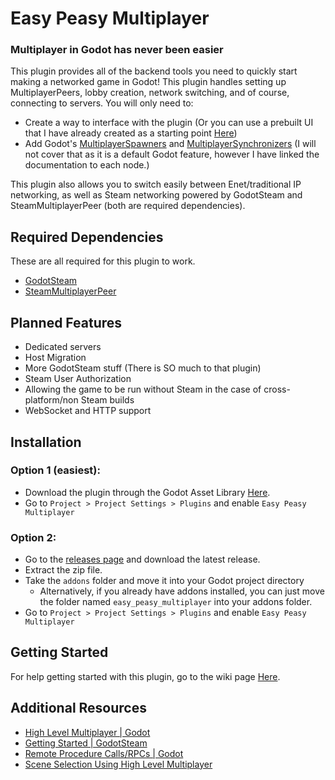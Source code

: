 # Easy Peasy Multiplayer
### Multiplayer in Godot has never been easier
This plugin provides all of the backend tools you need to quickly start making a networked game in Godot! This plugin handles setting up MultiplayerPeers, lobby creation, network switching, and of course, connecting to servers. You will only need to: 
- Create a way to interface with the plugin (Or you can use a prebuilt UI that I have already created as a starting point [Here](https://github.com/Skeats/easy-peasy-multiplayer/tree/main/prefabs/ui/network_ui))
- Add Godot's [MultiplayerSpawners](https://docs.godotengine.org/en/stable/classes/class_multiplayerspawner.html) and [MultiplayerSynchronizers](https://docs.godotengine.org/en/stable/classes/class_multiplayersynchronizer.html#class-multiplayersynchronizer) (I will not cover that as it is a default Godot feature, however I have linked the documentation to each node.)

This plugin also allows you to switch easily between Enet/traditional IP networking, as well as Steam networking powered by GodotSteam and SteamMultiplayerPeer (both are required dependencies).

## Required Dependencies
These are all required for this plugin to work.
- [GodotSteam](https://godotengine.org/asset-library/asset/2445)
- [SteamMultiplayerPeer](https://godotengine.org/asset-library/asset/2258)

## Planned Features
- Dedicated servers
- Host Migration
- More GodotSteam stuff (There is SO much to that plugin)
- Steam User Authorization
- Allowing the game to be run without Steam in the case of cross-platform/non Steam builds
- WebSocket and HTTP support

## Installation
### Option 1 (easiest):
- Download the plugin through the Godot Asset Library [Here]().
- Go to `Project > Project Settings > Plugins` and enable `Easy Peasy Multiplayer`
### Option 2:
- Go to the [releases page](https://github.com/Skeats/easy-peasy-multiplayer/releases) and download the latest release.
- Extract the zip file.
- Take the `addons` folder and move it into your Godot project directory
  - Alternatively, if you already have addons installed, you can just move the folder named `easy_peasy_multiplayer` into your addons folder.
- Go to `Project > Project Settings > Plugins` and enable `Easy Peasy Multiplayer`

## Getting Started
For help getting started with this plugin, go to the wiki page [Here](https://github.com/Skeats/easy-peasy-multiplayer/wiki/Getting-Started).

## Additional Resources
- [High Level Multiplayer | Godot](https://docs.godotengine.org/en/stable/tutorials/networking/high_level_multiplayer.html)
- [Getting Started | GodotSteam](https://godotsteam.com/getting_started/introduction/)
- [Remote Procedure Calls/RPCs | Godot](https://docs.godotengine.org/en/stable/tutorials/networking/high_level_multiplayer.html#remote-procedure-calls)
- [Scene Selection Using High Level Multiplayer](https://godotengine.org/article/multiplayer-in-godot-4-0-scene-replication/#selecting-levels)
